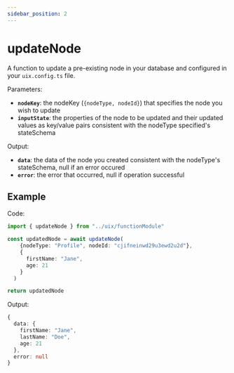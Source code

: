 ```yaml
---
sidebar_position: 2
---
```


# updateNode

A function to update a pre-existing node in your database and configured in your `uix.config.ts` file.

Parameters:
- **`nodeKey`**: the nodeKey (```{nodeType, nodeId}```) that specifies the node you wish to update
- **`inputState`**: the properties of the node to be updated and their updated values as key/value pairs consistent with the nodeType specified's stateSchema

Output:
- **`data`**: the data of the node you created consistent with the nodeType's stateSchema, null if an error occured
- **`error`**: the error that occurred, null if operation successful

## Example

Code: 
```typescript 
import { updateNode } from "../uix/functionModule"

const updatedNode = await updateNode(
    {nodeType: "Profile", nodeId: "cjifneinwd29u3ewd2u2d"},
    {
      firstName: "Jane",
      age: 21
    }
  )

return updatedNode
```

Output: 
```typescript
{
  data: {
    firstName: "Jane",
    lastName: "Doe",
    age: 21
  },
  error: null
}
```